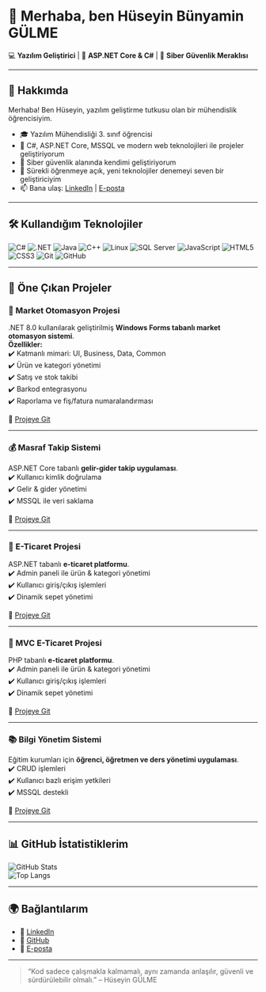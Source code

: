 # 👋 Merhaba, ben Hüseyin Bünyamin GÜLME

💻 **Yazılım Geliştirici** | 🚀 **ASP.NET Core & C#** | 🔐 **Siber Güvenlik Meraklısı**

---

## 🚀 Hakkımda

Merhaba! Ben Hüseyin, yazılım geliştirme tutkusu olan bir mühendislik öğrencisiyim.  
- 🎓 Yazılım Mühendisliği 3. sınıf öğrencisi  
- 💼 C#, ASP.NET Core, MSSQL ve modern web teknolojileri ile projeler geliştiriyorum  
- 🔐 Siber güvenlik alanında kendimi geliştiriyorum  
- 🌱 Sürekli öğrenmeye açık, yeni teknolojiler denemeyi seven bir geliştiriciyim  
- 📫 Bana ulaş: [LinkedIn](https://www.linkedin.com/in/h%C3%BCseyin-g%C3%BClme/) | [E-posta](mailto:huseyin.glm.22@gmail.com)

---

## 🛠️ Kullandığım Teknolojiler

![C#](https://img.shields.io/badge/C%23-%23239120.svg?&style=for-the-badge&logo=c-sharp&logoColor=white)
![.NET](https://img.shields.io/badge/.NET-512BD4?style=for-the-badge&logo=dotnet&logoColor=white)
![Java](https://img.shields.io/badge/Java-007396?style=for-the-badge&logo=java&logoColor=white)
![C++](https://img.shields.io/badge/C++-00599C?style=for-the-badge&logo=c%2B%2B&logoColor=white)
![Linux](https://img.shields.io/badge/Linux-FCC624?style=for-the-badge&logo=linux&logoColor=black)
![SQL Server](https://img.shields.io/badge/SQL%20Server-CC2927?style=for-the-badge&logo=microsoft-sql-server&logoColor=white)
![JavaScript](https://img.shields.io/badge/JavaScript-%23F7DF1E.svg?&style=for-the-badge&logo=javascript&logoColor=black)
![HTML5](https://img.shields.io/badge/HTML5-E34F26?style=for-the-badge&logo=html5&logoColor=white)
![CSS3](https://img.shields.io/badge/CSS3-1572B6?style=for-the-badge&logo=css3&logoColor=white)
![Git](https://img.shields.io/badge/Git-F05032?style=for-the-badge&logo=git&logoColor=white)
![GitHub](https://img.shields.io/badge/GitHub-181717?style=for-the-badge&logo=github&logoColor=white)

---

## 📌 Öne Çıkan Projeler

### 🏪 Market Otomasyon Projesi
.NET 8.0 kullanılarak geliştirilmiş **Windows Forms tabanlı market otomasyon sistemi**.  
**Özellikler:**  
✔️ Katmanlı mimari: UI, Business, Data, Common  
✔️ Ürün ve kategori yönetimi  
✔️ Satış ve stok takibi  
✔️ Barkod entegrasyonu  
✔️ Raporlama ve fiş/fatura numaralandırması  

🔗 [Projeye Git](https://github.com/huseyingulme/MarketOtomasyon)

---

### 💰 Masraf Takip Sistemi
ASP.NET Core tabanlı **gelir-gider takip uygulaması**.  
✔️ Kullanıcı kimlik doğrulama  
✔️ Gelir & gider yönetimi  
✔️ MSSQL ile veri saklama  

🔗 [Projeye Git](https://github.com/huseyingulme/MasrafTakipSistemi)

---

### 🛒 E-Ticaret Projesi
ASP.NET tabanlı **e-ticaret platformu**.  
✔️ Admin paneli ile ürün & kategori yönetimi  
✔️ Kullanıcı giriş/çıkış işlemleri  
✔️ Dinamik sepet yönetimi  

🔗 [Projeye Git](https://github.com/huseyingulme/ETicaretProjesi)

---

### 🛒 MVC E-Ticaret Projesi
PHP tabanlı **e-ticaret platformu**.  
✔️ Admin paneli ile ürün & kategori yönetimi  
✔️ Kullanıcı giriş/çıkış işlemleri  
✔️ Dinamik sepet yönetimi  

🔗 [Projeye Git](https://github.com/huseyingulme/mvcproje)

---

### 📚 Bilgi Yönetim Sistemi
Eğitim kurumları için **öğrenci, öğretmen ve ders yönetimi uygulaması**.  
✔️ CRUD işlemleri  
✔️ Kullanıcı bazlı erişim yetkileri  
✔️ MSSQL destekli  

🔗 [Projeye Git](https://github.com/huseyingulme/BilgiYonetimSistemi)

---

## 📊 GitHub İstatistiklerim

![GitHub Stats](https://github-readme-stats.vercel.app/api?username=huseyingulme&show_icons=true&theme=radical)  
![Top Langs](https://github-readme-stats.vercel.app/api/top-langs/?username=huseyingulme&layout=compact&theme=radical)

---

## 🌍 Bağlantılarım

- 🔗 [LinkedIn](https://www.linkedin.com/in/h%C3%BCseyin-g%C3%BClme/)  
- 🔗 [GitHub](https://github.com/huseyingulme)  
- 📧 [E-posta](mailto:huseyin.glm.22@gmail.com)  

---

> “Kod sadece çalışmakla kalmamalı, aynı zamanda anlaşılır, güvenli ve sürdürülebilir olmalı.” – Hüseyin GÜLME
